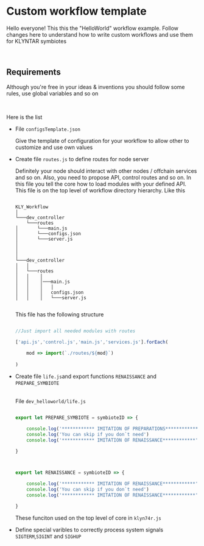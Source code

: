 # Custom workflow template


Hello everyone! This this the "HelloWorld" workflow example. Follow changes here to understand how to write custom workflows and use them for KLYNTAR symbiotes

<br/>

## Requirements

Although you're free in your ideas & inventions you should follow some rules, use global variables and so on

<br/>

Here is the list

<ul>

<li>File <code>configsTemplate.json</code></li>

Give the template of configuration for your workflow to allow other to customize and use own values

<li>Create file <code>routes.js</code> to define routes for node server</li>

Definitely your node should interact with other nodes / offchain services and so on. Also, you need to propose API, control routes and so on. In this file you tell the core how to load modules with your defined API. This file is on the top level of workflow directory hierarchy. Like this

```shell

KLY_Workflow
│     
└───dev_controller
    └───routes   
│       └───main.js
│       └───configs.json
│       └───server.js
│           
│   
│
└───dev_controller
│   │   
│   └───routes
│   │    │   
│   │    │───main.js
│   │    │   │  
│   │    │   configs.json
│   │    │   └───server.js


```

This file has the following structure

```js

//Just import all needed modules with routes

['api.js','control.js','main.js','services.js'].forEach(
    
    mod => import(`./routes/${mod}`)
    
)


```

<li>Create file <code>life.js</code>and export functions <code>RENAISSANCE</code> and <code>PREPARE_SYMBIOTE</code></li>

<br/>

File <code>dev_helloworld/life.js</code>

```js

export let PREPARE_SYMBIOTE = symbioteID => {

    console.log('************ IMITATION OF PREPARATIONS************')
    console.log('You can skip if you don`t need')
    console.log('************ IMITATION OF RENAISSANCE************')

}



export let RENAISSANCE = symbioteID => {

    console.log('************ IMITATION OF RENAISSANCE************')
    console.log('You can skip if you don`t need')
    console.log('************ IMITATION OF RENAISSANCE************')

}

```

These funciton used on the top level of core in <code>klyn74r.js</code>


<li>Define special varibles to correctly process system signals <code>SIGTERM</code>,<code>SIGINT</code> and <code>SIGHUP</code></li>

</ul>